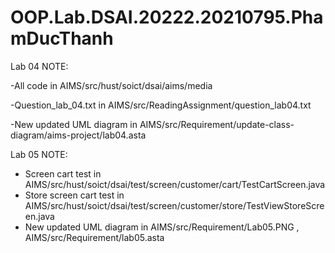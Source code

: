 # OOP.Lab.DSAI.20222.20210795.PhamDucThanh
Lab 04 NOTE:

-All code in AIMS/src/hust/soict/dsai/aims/media

-Question_lab_04.txt in AIMS/src/ReadingAssignment/question_lab04.txt

-New updated UML diagram in AIMS/src/Requirement/update-class-diagram/aims-project/lab04.asta

Lab 05 NOTE:
- Screen cart test in AIMS/src/hust/soict/dsai/test/screen/customer/cart/TestCartScreen.java
- Store screen cart test in AIMS/src/hust/soict/dsai/test/screen/customer/store/TestViewStoreScreen.java
- New updated UML diagram in AIMS/src/Requirement/Lab05.PNG , AIMS/src/Requirement/lab05.asta



